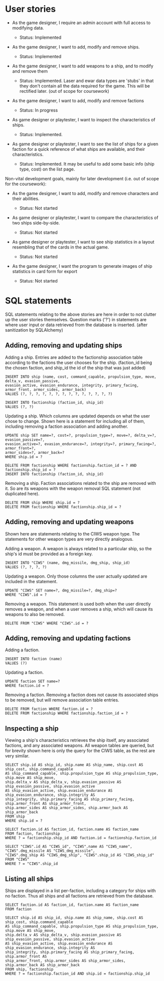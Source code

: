 # User stories

- As the game designer, I require an admin account with full access to modifying data.
  - Status: Implemented
  
- As the game designer, I want to add, modify and remove ships.
  - Status: Implemented

- As the game designer, I want to add weapons to a ship, and to modify and remove them
  - Status: Implemented. Laser and ewar data types are 'stubs' in that they don't contain all the data required for the game. This will be rectified later. (out of scope for coursework)

- As the game designer, I want to add, modify and remove factions
  - Status: In progress
 
- As game designer or playtester, I want to inspect the characteristics of ships.
  - Status: Implemented.

- As game designer or playtester, I want to see the list of ships for a given faction for a quick reference of what ships are available, and their characteristics.
  - Status: Implemented. It may be useful to add some basic info (ship type, cost) on the list page.
 
 Non-vital development goals, mainly for later development (i.e. out of scope for the coursework):
 
 - As the game designer, I want to add, modify and remove characters and their abilities.
   - Status: Not started
   
 - As game designer or playtester, I want to compare the characteristics of two ships side-by-side.
   - Status: Not started
   
 - As game designer or playtester, I want to see ship statistics in a layout resembling that of the cards in the actual game.
   - Status: Not started
   
 - As the game designer, I want the program to generate images of ship statistics in card form for export
   - Status: Not started
   
# SQL statements

SQL statements relating to the above stories are here in order to not clutter up the user stories themselves. Question marks ('?') in statements are where user input or data retrieved from the database is inserted. (after sanitization by SQLAlchemy)

## Adding, removing and updating ships

Adding a ship. Entries are added to the factionship association table according to the factions the user chooses for the ship. (faction_id being the chosen faction, and ship_id the id of the ship that was just added)
```
INSERT INTO ship (name, cost, command_capable, propulsion_type, move, delta_v, evasion_passive, 
evasion_active, evasion_endurance, integrity, primary_facing, armor_front, armor_sides, armor_back)
VALUES (?, ?, ?, ?, ?, ?, ?, ?, ?, ?, ?, ?, ?, ?)

INSERT INTO factionship (faction_id, ship_id)
VALUES (?, ?)
```
Updating a ship. Which columns are updated depends on what the user chose to change. Shown here is a statement for including all of them, including removing a faction association and adding another.
```
UPDATE ship SET name=?, cost=?, propulsion_type=?, move=?, delta_v=?, evasion_passive=?, 
evasion_active=?, evasion_endurance=?, integrity=?, primary_facing=?, armor_front=?, 
armor_sides=?, armor_back=?
WHERE ship.id = ?

DELETE FROM factionship WHERE factionship.faction_id = ? AND factionship.ship_id = ?
INSERT INTO factionship (faction_id, ship_id)
```
Removing a ship. Faction associations related to the ship are removed with it. So are its weapons with the weapon removal SQL statement (not duplicated here).
```
DELETE FROM ship WHERE ship.id = ?
DELETE FROM factionship WHERE factionship.ship_id = ?
```

## Adding, removing and updating weapons

Shown here are statements relating to the CIWS weapon type. The statements for other weapon types are very directly analogous.

Adding a weapon. A weapon is always related to a particular ship, so the ship's id must be provided as a foreign key.
```
INSERT INTO "CIWS" (name, dmg_missile, dmg_ship, ship_id)
VALUES (?, ?, ?, ?)
```
Updating a weapon. Only those columns the user actually updated are included in the statement.
```
UPDATE "CIWS" SET name=?, dmg_missile=?, dmg_ship=?
WHERE "CIWS".id = ?
```
Removing a weapon. This statement is used both when the user directly removes a weapon, and when a user removes a ship, which will cause its weapons to also be removed.
```
DELETE FROM "CIWS" WHERE "CIWS".id = ?
```

## Adding, removing and updating factions

Adding a faction.
```
INSERT INTO faction (name)
VALUES (?)
```

Updating a faction.
```
UPDATE faction SET name=?
WHERE faction.id = ?
```

Removing a faction. Removing a faction does not cause its associated ships to be removed, but will remove association table entries.
```
DELETE FROM faction WHERE faction.id = ?
DELETE FROM factionship WHERE factionship.faction_id = ?
```

## Inspecting a ship

Viewing a ship's characteristics retrieves the ship itself, any associated factions, and any associated weapons. All weapon tables are queried, but for brevity shown here is only the query for the CIWS table, as the rest are very similar.
```
SELECT ship.id AS ship_id, ship.name AS ship_name, ship.cost AS ship_cost, ship.command_capable 
AS ship_command_capable, ship.propulsion_type AS ship_propulsion_type, ship.move AS ship_move, 
ship.delta_v AS ship_delta_v, ship.evasion_passive AS ship_evasion_passive, ship.evasion_active 
AS ship_evasion_active, ship.evasion_endurance AS ship_evasion_endurance, ship.integrity AS 
ship_integrity, ship.primary_facing AS ship_primary_facing, ship.armor_front AS ship_armor_front, 
ship.armor_sides AS ship_armor_sides, ship.armor_back AS ship_armor_back
FROM ship
WHERE ship.id = ?

SELECT faction.id AS faction_id, faction.name AS faction_name
FROM faction, factionship
WHERE ? = factionship.ship_id AND faction.id = factionship.faction_id

SELECT "CIWS".id AS "CIWS_id", "CIWS".name AS "CIWS_name", "CIWS".dmg_missile AS "CIWS_dmg_missile", 
"CIWS".dmg_ship AS "CIWS_dmg_ship", "CIWS".ship_id AS "CIWS_ship_id"
FROM "CIWS"
WHERE ? = "CIWS".ship_id
```

## Listing all ships

Ships are displayed in a list per-faction, including a category for ships with no faction. Thus all ships and all factions are retrieved from the database.

```
SELECT faction.id AS faction_id, faction.name AS faction_name
FROM faction

SELECT ship.id AS ship_id, ship.name AS ship_name, ship.cost AS ship_cost, ship.command_capable 
AS ship_command_capable, ship.propulsion_type AS ship_propulsion_type, ship.move AS ship_move, 
ship.delta_v AS ship_delta_v, ship.evasion_passive AS ship_evasion_passive, ship.evasion_active 
AS ship_evasion_active, ship.evasion_endurance AS ship_evasion_endurance, ship.integrity AS 
ship_integrity, ship.primary_facing AS ship_primary_facing, ship.armor_front AS 
ship_armor_front, ship.armor_sides AS ship_armor_sides, ship.armor_back AS ship_armor_back
FROM ship, factionship
WHERE ? = factionship.faction_id AND ship.id = factionship.ship_id
```
